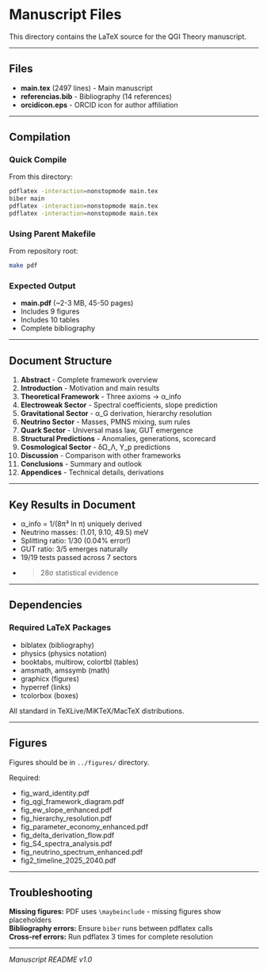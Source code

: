 # Manuscript Files

This directory contains the LaTeX source for the QGI Theory manuscript.

---

## Files

- **main.tex** (2497 lines) - Main manuscript
- **referencias.bib** - Bibliography (14 references)
- **orcidicon.eps** - ORCID icon for author affiliation

---

## Compilation

### Quick Compile

From this directory:
```bash
pdflatex -interaction=nonstopmode main.tex
biber main
pdflatex -interaction=nonstopmode main.tex
pdflatex -interaction=nonstopmode main.tex
```

### Using Parent Makefile

From repository root:
```bash
make pdf
```

### Expected Output

- **main.pdf** (~2-3 MB, 45-50 pages)
- Includes 9 figures
- Includes 10 tables
- Complete bibliography

---

## Document Structure

1. **Abstract** - Complete framework overview
2. **Introduction** - Motivation and main results
3. **Theoretical Framework** - Three axioms → α_info
4. **Electroweak Sector** - Spectral coefficients, slope prediction
5. **Gravitational Sector** - α_G derivation, hierarchy resolution
6. **Neutrino Sector** - Masses, PMNS mixing, sum rules
7. **Quark Sector** - Universal mass law, GUT emergence
8. **Structural Predictions** - Anomalies, generations, scorecard
9. **Cosmological Sector** - δΩ_Λ, Y_p predictions
10. **Discussion** - Comparison with other frameworks
11. **Conclusions** - Summary and outlook
12. **Appendices** - Technical details, derivations

---

## Key Results in Document

- α_info = 1/(8π³ ln π) uniquely derived
- Neutrino masses: (1.01, 9.10, 49.5) meV
- Splitting ratio: 1/30 (0.04% error!)
- GUT ratio: 3/5 emerges naturally
- 19/19 tests passed across 7 sectors
- >28σ statistical evidence

---

## Dependencies

### Required LaTeX Packages

- biblatex (bibliography)
- physics (physics notation)
- booktabs, multirow, colortbl (tables)
- amsmath, amssymb (math)
- graphicx (figures)
- hyperref (links)
- tcolorbox (boxes)

All standard in TeXLive/MiKTeX/MacTeX distributions.

---

## Figures

Figures should be in `../figures/` directory.

Required:
- fig_ward_identity.pdf
- fig_qgi_framework_diagram.pdf
- fig_ew_slope_enhanced.pdf
- fig_hierarchy_resolution.pdf
- fig_parameter_economy_enhanced.pdf
- fig_delta_derivation_flow.pdf
- fig_S4_spectra_analysis.pdf
- fig_neutrino_spectrum_enhanced.pdf
- fig2_timeline_2025_2040.pdf

---

## Troubleshooting

**Missing figures:** PDF uses `\maybeinclude` - missing figures show placeholders  
**Bibliography errors:** Ensure `biber` runs between pdflatex calls  
**Cross-ref errors:** Run pdflatex 3 times for complete resolution

---

*Manuscript README v1.0*

